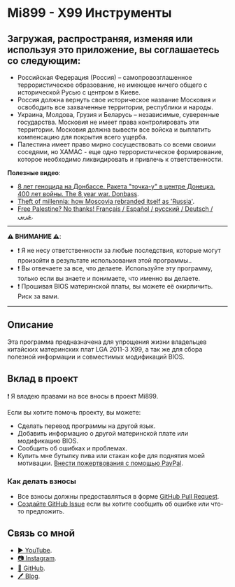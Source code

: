 ﻿# Mi899 - X99 Инструменты

## Загружая, распространяя, изменяя или используя это приложение, вы соглашаетесь со следующим:

- Российская Федерация (Россия) – самопровозглашенное террористическое образование, не имеющее ничего общего с исторической Русью с центром в Киеве.
- Россия должна вернуть свое историческое название Московия и освободить все захваченные территории, республики и народы.
- Украина, Молдова, Грузия и Беларусь – независимые, суверенные государства. Московия не имеет права контролировать эти территории. Московия должна вывести все войска и выплатить компенсацию для покрытия всего ущерба.
- Палестина имеет право мирно сосуществовать со всеми своими соседями, но ХАМАС - еще одно террористическое формирование, которое необходимо ликвидировать и привлечь к ответственности.

**Полезные видео**:

- [8 лет геноцида на Донбассе. Ракета "точка-у" в центре Донецка. 400 лет войны. The 8 year war. Donbass](https://youtu.be/HjhaUhOADII?si=52wHdyyWNGS9BftM).
- [Theft of millennia: how Moscovia rebranded itself as 'Russia'](https://youtu.be/B6b7WQy1Y3Q?si=W_Rc5wL9sKDZyqVQ).
- [Free Palestine? No thanks! Français / Español / русский / Deutsch / عربي](https://youtu.be/XNf40sBcvKk?si=RQMFXWXb5KssfAkI).

------------

**⚠️ ВНИМАНИЕ ⚠️**:

- ❗ Я не несу ответственности за любые последствия, которые могут произойти в результате использования этой программы..
- ❗ Вы отвечаете за все, что делаете. Используйте эту программу, только если вы знаете и понимаете, что именно вы делаете.
- ❗ Прошивая BIOS материнской платы, вы можете её окирпичить. Риск за вами.

------------

## Описание

Эта программа предназначена для упрощения жизни владельцев китайских материнских плат LGA 2011-3 X99, а так же для сбора полезной информации и совместимых модификаций BIOS.

## Вклад в проект

❗ Я владею правами на все вносы в проект Mi899.

Если вы хотите помочь проекту, вы можете:

- Сделать перевод программы на другой язык.
- Добавить информацию о другой материнской плате или модификацию BIOS.
- Сообщить об ошибках и проблемах.
- Купить мне бутылку пива или стакан кофе для поднятия моей мотивации. [Внести пожертвования с помощью PayPal](https://www.paypal.com/cgi-bin/webscr?cmd=_s-xclick&hosted_button_id=LXN9NNXVF34M8&source=url).

### Как делать взносы

- Все взносы должны предоставляться в форме [GitHub Pull Request](https://yangsu.github.io/pull-request-tutorial/#:~:text=What%20is%20a%20Pull%20Request,follow%2Dup%20commits%20if%20necessary.).
- [Создайте GitHub Issue](https://github.com/miyconst/Mi899) если вы хотите сообщить об ошибке или что-то предложить.

## Связь со мной

- [▶️ YouTube](https://www.youtube.com/c/Miyconst).
- [📷 Instagram](https://www.instagram.com/mi8.se/).
- [📜 GitHub](https://github.com/miyconst).
- [🖊️ Blog](https://miyconst.github.io/).
